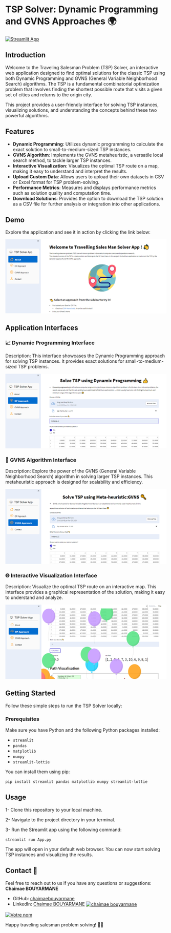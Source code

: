 # TSP Solver: Dynamic Programming and GVNS Approaches 🌍

[![Streamlit App](https://static.streamlit.io/badges/streamlit_badge_black_white.svg)](https://boutainaelyaziji-tsp-project-app-cod2bj.streamlit.app/)

## Introduction

Welcome to the Traveling Salesman Problem (TSP) Solver, an interactive web application designed to find optimal solutions for the classic TSP using both Dynamic Programming and GVNS (General Variable Neighborhood Search) algorithms. The TSP is a fundamental combinatorial optimization problem that involves finding the shortest possible route that visits a given set of cities and returns to the origin city.

This project provides a user-friendly interface for solving TSP instances, visualizing solutions, and understanding the concepts behind these two powerful algorithms.

## Features

- **Dynamic Programming**: Utilizes dynamic programming to calculate the exact solution to small-to-medium-sized TSP instances.
- **GVNS Algorithm**: Implements the GVNS metaheuristic, a versatile local search method, to tackle larger TSP instances.
- **Interactive Visualization**: Visualizes the optimal TSP route on a map, making it easy to understand and interpret the results.
- **Upload Custom Data**: Allows users to upload their own datasets in CSV or Excel format for TSP problem-solving.
- **Performance Metrics**: Measures and displays performance metrics such as solution quality and computation time.
- **Download Solutions**: Provides the option to download the TSP solution as a CSV file for further analysis or integration into other applications.

## Demo

Explore the application and see it in action by clicking the link below:

[![Demo](https://github.com/chaimaebouyarmane/tsp-dynamic-gvns-solver/blob/main/imgs/HomePage.png)](https://boutainaelyaziji-tsp-project-app-cod2bj.streamlit.app/)

## Application Interfaces

### :chart_with_upwards_trend: Dynamic Programming Interface

Description: This interface showcases the Dynamic Programming approach for solving TSP instances. It provides exact solutions for small-to-medium-sized TSP problems.

![Dynamic Programming Interface](https://github.com/chaimaebouyarmane/tsp-dynamic-gvns-solver/blob/main/imgs/DP.png)

### :mag_right: GVNS Algorithm Interface

Description: Explore the power of the GVNS (General Variable Neighborhood Search) algorithm in solving larger TSP instances. This metaheuristic approach is designed for scalability and efficiency.

![GVNS Algorithm Interface](https://github.com/chaimaebouyarmane/tsp-dynamic-gvns-solver/blob/main/imgs/GVNS.png)

### :globe_with_meridians: Interactive Visualization Interface

Description: Visualize the optimal TSP route on an interactive map. This interface provides a graphical representation of the solution, making it easy to understand and analyze.

![Interactive Visualization Interface](https://github.com/chaimaebouyarmane/tsp-dynamic-gvns-solver/blob/main/imgs/Graph_succes.png)
## Getting Started

Follow these simple steps to run the TSP Solver locally:

### Prerequisites

Make sure you have Python and the following Python packages installed:

- `streamlit`
- `pandas`
- `matplotlib`
- `numpy`
- `streamlit-lottie`

You can install them using pip:

```shell
pip install streamlit pandas matplotlib numpy streamlit-lottie 
```
## Usage
1- Clone this repository to your local machine.

2- Navigate to the project directory in your terminal.

3- Run the Streamlit app using the following command:

```shell
streamlit run App.py
```
The app will open in your default web browser. You can now start solving TSP instances and visualizing the results.
## Contact :busts_in_silhouette:
Feel free to reach out to us if you have any questions or suggestions:
**Chaimae BOUYARMANE**
  - GitHub: [chaimaebouyarmane](https://github.com/chaimaebouyarmane)
  - LinkedIn: [Chaimae BOUYARMANE](https://www.linkedin.com/in/chaimae-bouyarmane-14882622b/)
<a href="https://linkedin.com/in/chaimae-bouyarmane-14882622b" target="blank"><img align="center" src="https://raw.githubusercontent.com/rahuldkjain/github-profile-readme-generator/master/src/images/icons/Social/linked-in-alt.svg" alt="chaimae bouyarmane" height="30" width="40" /></a>
<a href="https://github.com/votre-nom-d-utilisateur" target="_blank">
  <img align="center" src="https://raw.githubusercontent.com/rahuldkjain/github-profile-readme-generator/master/src/images/icons/Social/github.svg" alt="Votre nom" height="30" width="40" />
</a>

Happy traveling salesman problem solving! 🚗💨
